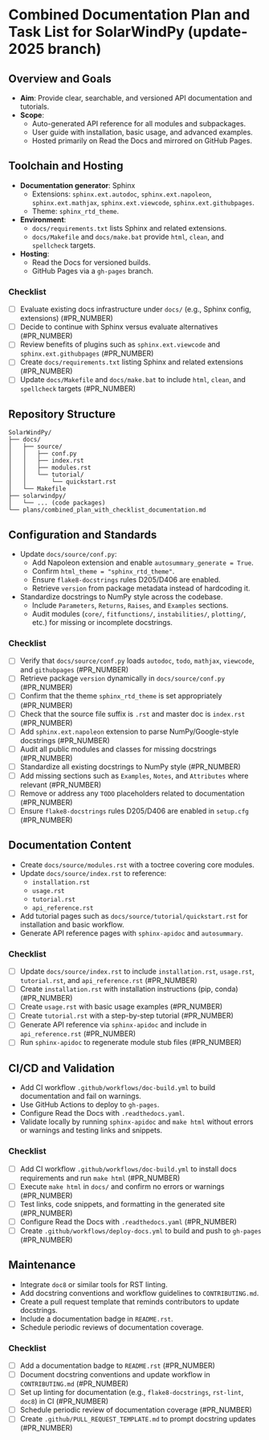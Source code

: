 # Combined Documentation Plan and Task List for SolarWindPy (update-2025 branch)

## Overview and Goals

- **Aim**: Provide clear, searchable, and versioned API documentation and tutorials.
- **Scope**:
  - Auto-generated API reference for all modules and subpackages.
  - User guide with installation, basic usage, and advanced examples.
  - Hosted primarily on Read the Docs and mirrored on GitHub Pages.

## Toolchain and Hosting

- **Documentation generator**: Sphinx
  - Extensions: `sphinx.ext.autodoc`, `sphinx.ext.napoleon`, `sphinx.ext.mathjax`, `sphinx.ext.viewcode`, `sphinx.ext.githubpages`.
  - Theme: `sphinx_rtd_theme`.
- **Environment**:
  - `docs/requirements.txt` lists Sphinx and related extensions.
  - `docs/Makefile` and `docs/make.bat` provide `html`, `clean`, and `spellcheck` targets.
- **Hosting**:
  - Read the Docs for versioned builds.
  - GitHub Pages via a `gh-pages` branch.

### Checklist

- [ ] Evaluate existing docs infrastructure under `docs/` (e.g., Sphinx config, extensions) (#PR_NUMBER)
- [ ] Decide to continue with Sphinx versus evaluate alternatives (#PR_NUMBER)
- [ ] Review benefits of plugins such as `sphinx.ext.viewcode` and `sphinx.ext.githubpages` (#PR_NUMBER)
- [ ] Create `docs/requirements.txt` listing Sphinx and related extensions (#PR_NUMBER)
- [ ] Update `docs/Makefile` and `docs/make.bat` to include `html`, `clean`, and `spellcheck` targets (#PR_NUMBER)

## Repository Structure

```
SolarWindPy/
├── docs/
│   ├── source/
│   │   ├── conf.py
│   │   ├── index.rst
│   │   ├── modules.rst
│   │   └── tutorial/
│   │       └── quickstart.rst
│   └── Makefile
├── solarwindpy/
│   └── ... (code packages)
└── plans/combined_plan_with_checklist_documentation.md
```

## Configuration and Standards

- Update `docs/source/conf.py`:
  - Add Napoleon extension and enable `autosummary_generate = True`.
  - Confirm `html_theme = "sphinx_rtd_theme"`.
  - Ensure `flake8-docstrings` rules D205/D406 are enabled.
  - Retrieve `version` from package metadata instead of hardcoding it.
- Standardize docstrings to NumPy style across the codebase.
  - Include `Parameters`, `Returns`, `Raises`, and `Examples` sections.
  - Audit modules (`core/`, `fitfunctions/`, `instabilities/`, `plotting/`, etc.) for missing or incomplete docstrings.

### Checklist

- [ ] Verify that `docs/source/conf.py` loads `autodoc`, `todo`, `mathjax`, `viewcode`, and `githubpages` (#PR_NUMBER)
- [ ] Retrieve package `version` dynamically in `docs/source/conf.py` (#PR_NUMBER)
- [ ] Confirm that the theme `sphinx_rtd_theme` is set appropriately (#PR_NUMBER)
- [ ] Check that the source file suffix is `.rst` and master doc is `index.rst` (#PR_NUMBER)
- [ ] Add `sphinx.ext.napoleon` extension to parse NumPy/Google-style docstrings (#PR_NUMBER)
- [ ] Audit all public modules and classes for missing docstrings (#PR_NUMBER)
- [ ] Standardize all existing docstrings to NumPy style (#PR_NUMBER)
- [ ] Add missing sections such as `Examples`, `Notes`, and `Attributes` where relevant (#PR_NUMBER)
- [ ] Remove or address any `TODO` placeholders related to documentation (#PR_NUMBER)
- [ ] Ensure `flake8-docstrings` rules D205/D406 are enabled in `setup.cfg` (#PR_NUMBER)

## Documentation Content

- Create `docs/source/modules.rst` with a toctree covering core modules.
- Update `docs/source/index.rst` to reference:
  - `installation.rst`
  - `usage.rst`
  - `tutorial.rst`
  - `api_reference.rst`
- Add tutorial pages such as `docs/source/tutorial/quickstart.rst` for installation and basic workflow.
- Generate API reference pages with `sphinx-apidoc` and `autosummary`.

### Checklist

- [ ] Update `docs/source/index.rst` to include `installation.rst`, `usage.rst`, `tutorial.rst`, and `api_reference.rst` (#PR_NUMBER)
- [ ] Create `installation.rst` with installation instructions (pip, conda) (#PR_NUMBER)
- [ ] Create `usage.rst` with basic usage examples (#PR_NUMBER)
- [ ] Create `tutorial.rst` with a step-by-step tutorial (#PR_NUMBER)
- [ ] Generate API reference via `sphinx-apidoc` and include in `api_reference.rst` (#PR_NUMBER)
- [ ] Run `sphinx-apidoc` to regenerate module stub files (#PR_NUMBER)

## CI/CD and Validation

- Add CI workflow `.github/workflows/doc-build.yml` to build documentation and fail on warnings.
- Use GitHub Actions to deploy to `gh-pages`.
- Configure Read the Docs with `.readthedocs.yaml`.
- Validate locally by running `sphinx-apidoc` and `make html` without errors or warnings and testing links and snippets.

### Checklist

- [ ] Add CI workflow `.github/workflows/doc-build.yml` to install docs requirements and run `make html` (#PR_NUMBER)
- [ ] Execute `make html` in `docs/` and confirm no errors or warnings (#PR_NUMBER)
- [ ] Test links, code snippets, and formatting in the generated site (#PR_NUMBER)
- [ ] Configure Read the Docs with `.readthedocs.yaml` (#PR_NUMBER)
- [ ] Create `.github/workflows/deploy-docs.yml` to build and push to `gh-pages` (#PR_NUMBER)

## Maintenance

- Integrate `doc8` or similar tools for RST linting.
- Add docstring conventions and workflow guidelines to `CONTRIBUTING.md`.
- Create a pull request template that reminds contributors to update docstrings.
- Include a documentation badge in `README.rst`.
- Schedule periodic reviews of documentation coverage.

### Checklist

- [ ] Add a documentation badge to `README.rst` (#PR_NUMBER)
- [ ] Document docstring conventions and update workflow in `CONTRIBUTING.md` (#PR_NUMBER)
- [ ] Set up linting for documentation (e.g., `flake8-docstrings`, `rst-lint`, `doc8`) in CI (#PR_NUMBER)
- [ ] Schedule periodic review of documentation coverage (#PR_NUMBER)
- [ ] Create `.github/PULL_REQUEST_TEMPLATE.md` to prompt docstring updates (#PR_NUMBER)
